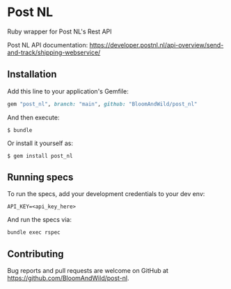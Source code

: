 # Post NL

Ruby wrapper for Post NL's Rest API

Post NL API documentation: https://developer.postnl.nl/api-overview/send-and-track/shipping-webservice/

## Installation

Add this line to your application's Gemfile:

```ruby
gem "post_nl", branch: "main", github: "BloomAndWild/post_nl"
```

And then execute:

    $ bundle

Or install it yourself as:

    $ gem install post_nl

## Running specs

To run the specs, add your development credentials to your dev env:

```
API_KEY=<api_key_here>
```

And run the specs via:

```
bundle exec rspec
```

## Contributing

Bug reports and pull requests are welcome on GitHub at https://github.com/BloomAndWild/post-nl.
